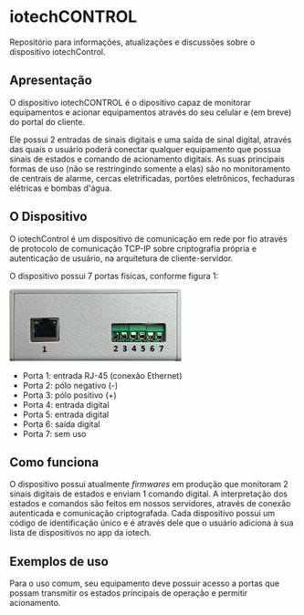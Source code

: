 # iotechCONTROL

Repositório para informações, atualizações e discussões sobre o dispositivo iotechControl.

## Apresentação

O dispositivo iotechCONTROL é o dipositivo capaz de monitorar equipamentos e acionar equipamentos através do seu celular e (em breve) do portal do cliente.

Ele possui 2 entradas de sinais digitais e uma saída de sinal digital, através das quais o usuário poderá conectar qualquer equipamento que possua sinais de estados e comando de acionamento digitais. As suas principais formas de uso (não se restringindo somente a elas) são no monitoramento de centrais de alarme, cercas eletrificadas, portões eletrônicos, fechaduras elétricas e bombas d'água.

## O Dispositivo

O iotechControl é um dispositivo de comunicação em rede por fio através de protocolo de comunicação TCP-IP sobre criptografia própria e autenticação de usuário, na arquitetura de cliente-servidor.

O dispositivo possui 7 portas físicas, conforme figura 1:

![Figura 1](pics/figura_1.png "Figura 1- Portas físicas de entrada e saída.")

- Porta 1: entrada RJ-45 (conexão Ethernet)
- Porta 2: pólo negativo (-)
- Porta 3: pólo positivo (+)
- Porta 4: entrada digital
- Porta 5: entrada digital
- Porta 6: saída digital
- Porta 7: sem uso

## Como funciona

O dispositivo possui atualmente _firmwares_ em produção que monitoram 2 sinais digitais de estados e enviam 1 comando digital. A interpretação dos estados e comandos são feitos em nossos servidores, através de conexão autenticada e comunicação criptografada. Cada dispositivo possui um código de identificação único e é através dele que o usuário adiciona à sua lista de dispositivos no app da iotech.

## Exemplos de uso

Para o uso comum, seu equipamento deve possuir acesso a portas que possam transmitir os estados principais de operação e permitir acionamento.





